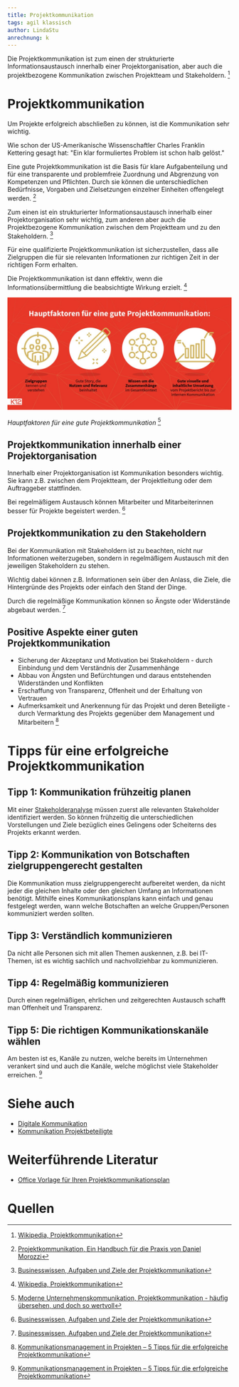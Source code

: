 ```yaml
---
title: Projektkommunikation
tags: agil klassisch
author: LindaStu
anrechnung: k
---
```


Die Projektkommunikation ist zum einen der strukturierte Informationsaustausch innerhalb einer Projektorganisation, aber auch die projektbezogene Kommunikation zwischen Projektteam und Stakeholdern. [^1]


# Projektkommunikation

Um Projekte erfolgreich abschließen zu können, ist die Kommunikation sehr wichtig.

Wie schon der US-Amerikanische Wissenschaftler Charles Franklin Kettering gesagt hat: "Ein klar formuliertes Problem ist schon halb gelöst."

Eine gute Projektkommunikation ist die Basis für klare Aufgabenteilung und für eine transparente und problemfreie Zuordnung und Abgrenzung von Kompetenzen und Pflichten. Durch sie können die unterschiedlichen Bedürfnisse, Vorgaben und Zielsetzungen einzelner Einheiten offengelegt werden. [^2]

Zum einen ist ein strukturierter Informationsaustausch innerhalb einer Projektorganisation sehr wichtig, zum anderen aber auch die Projektbezogene Kommunikation zwischen dem Projektteam und zu den Stakeholdern. [^3]

Für eine qualifizierte Projektkommunikation ist sicherzustellen, dass alle Zielgruppen die für sie relevanten Informationen zur richtigen Zeit in der richtigen Form erhalten. 

Die Projektkommunikation ist dann effektiv, wenn die Informationsübermittlung die beabsichtigte Wirkung erzielt. [^1]

![Hauptfaktoren für eine gute Projektkommunikation](https://github.com/LindaStu/ManagingProjectsSuccessfully.github.io/blob/patch-2/kb/Projektkommunikation/K12_Schaubild_Projektkommunikation-1024x512.jpg)

*Hauptfaktoren für eine gute Projektkommunikation* [^4]

## Projektkommunikation innerhalb einer Projektorganisation

Innerhalb einer Projektorganisation ist Kommunikation besonders wichtig. Sie kann z.B. zwischen dem Projektteam, der Projektleitung oder dem Auftraggeber stattfinden.

Bei regelmäßigem Austausch können Mitarbeiter und Mitarbeiterinnen besser für Projekte begeistert werden. [^3]

## Projektkommunikation zu den Stakeholdern

Bei der Kommunikation mit Stakeholdern ist zu beachten, nicht nur Informationen weiterzugeben, sondern in regelmäßigem Austausch mit den jeweiligen Stakeholdern zu stehen. 

Wichtig dabei können z.B. Informationen sein über den Anlass, die Ziele, die Hintergründe des Projekts oder einfach den Stand der Dinge. 

Durch die regelmäßige Kommunikation können so Ängste oder Widerstände abgebaut werden. [^3]

## Positive Aspekte einer guten Projektkommunikation

* Sicherung der Akzeptanz und Motivation bei Stakeholdern - durch Einbindung und dem Verständnis der Zusammenhänge
* Abbau von Ängsten und Befürchtungen und daraus entstehenden Widerständen und Konflikten
* Erschaffung von Transparenz, Offenheit und der Erhaltung von Vertrauen
* Aufmerksamkeit und Anerkennung für das Projekt und deren Beteiligte - durch Vermarktung des Projekts gegenüber dem Management und Mitarbeitern [^5]

# Tipps für eine erfolgreiche Projektkommunikation 

## Tipp 1: Kommunikation frühzeitig planen

Mit einer [Stakeholderanalyse](https://managingprojectssuccessfully.github.io/kb/Stakeholderanalyse.html) müssen zuerst alle relevanten Stakeholder identifiziert werden. So können frühzeitig die unterschiedlichen Vorstellungen und Ziele bezüglich eines Gelingens oder Scheiterns des Projekts erkannt werden. 

## Tipp 2: Kommunikation von Botschaften zielgruppengerecht gestalten

Die Kommunikation muss zielgruppengerecht aufbereitet werden, da nicht jeder die gleichen Inhalte oder den gleichen Umfang an Informationen benötigt. 
Mithilfe eines Kommunikationsplans kann einfach und genau festgelegt werden, wann welche Botschaften an welche Gruppen/Personen kommuniziert werden sollten.

## Tipp 3: Verständlich kommunizieren

Da nicht alle Personen sich mit allen Themen auskennen, z.B. bei IT-Themen, ist es wichtig sachlich und nachvollziehbar zu kommunizieren. 

## Tipp 4: Regelmäßig kommunizieren

Durch einen regelmäßigen, ehrlichen und zeitgerechten Austausch schafft man Offenheit und Transparenz.  

## Tipp 5: Die richtigen Kommunikationskanäle wählen

Am besten ist es, Kanäle zu nutzen, welche bereits im Unternehmen verankert sind und auch die Kanäle, welche möglichst viele Stakeholder erreichen. [^5]

# Siehe auch

* [Digitale Kommunikation](Digitale_Kommunikation.md)
* [Kommunikation Projektbeteiligte](Kommunikation_Projektbeteiligte.md)

# Weiterführende Literatur

* [Office Vorlage für Ihren Projektkommunikationsplan](https://templates.office.com/de-de/projektkommunikationsplan-tm03992044)

# Quellen

[^1]: [Wikipedia, Projektkommunikation](https://de.wikipedia.org/wiki/Projektkommunikation)
[^2]: [Projektkommunikation, Ein Handbuch für die Praxis von Daniel Morozzi](http://www.ciando.com/img/books/extract/372813841X_lp.pdf)
[^3]: [Businesswissen, Aufgaben und Ziele der Projektkommunikation](https://www.business-wissen.de/hb/aufgaben-und-ziele-der-projektkommunikation/)
[^4]: [Moderne Unternehmenskommunikation, Projektkommunikation - häufig übersehen, und doch so wertvoll](https://www.moderne-unternehmenskommunikation.de/uncategorized/projektkommunikation-haeufig-uebersehen-und-doch-so-wertvoll/)
[^5]: [Kommunikationsmanagement in Projekten – 5 Tipps für die erfolgreiche Projektkommunikation](https://www.gotscharek-company.com/blog-1/153-kommunikationsmanagement-in-projekten-5-tipps-fuer-die-erfolgreiche-projektkommunikation)

